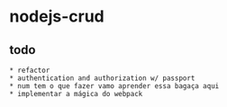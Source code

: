 # nodejs-crud

## todo
    * refactor
    * authentication and authorization w/ passport
    * num tem o que fazer vamo aprender essa bagaça aqui
    * implementar a mágica do webpack